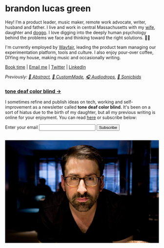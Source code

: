 # brandon lucas green
Hey! I’m a product leader, music maker, remote work advocate, writer, husband and father. I live and work in central Massachusetts with my [wife][1], daughter and [doggo][2]. I love digging into the deeply human psychology behind the problems we face and thinking toward the right solutions. 🤘🏻

I'm currently employed by [Wayfair][12], leading the product team managing our experimentation platform, tools and culture. I also enjoy pour-over coffee, DIYing my house, making music and occasionally writing.

[Book time][8] | [Email me][4] | [Twitter][6] | [LinkedIn][7]

*Previously: [🎨 Abstract][9], [💍 CustomMade][13], [🎧 Audiodrops][14], [📢 Sonicbids][15]*

### [tone deaf color blind &rarr;][11]
I sometimes refine and publish ideas on tech, working and self-improvement as a newsletter called **tone deaf color blind.** It's been on a sort of hiatus due to the birth of my daughter, but all my previous writing is online for your enjoyment. You can read [here](https://buttondown.email/tonedeafcolorblind/archive) or subscribe below: 

<form
  action="https://buttondown.email/api/emails/embed-subscribe/tonedeafcolorblind"
  method="post"
  target="popupwindow"
  onsubmit="window.open('https://buttondown.email/tonedeafcolorblind', 'popupwindow')"
  class="embeddable-buttondown-form"
>
  <label for="bd-email">Enter your email</label>
  <input type="email" name="email" id="bd-email" />
  <input type="hidden" value="1" name="embed" />
  <input type="submit" value="Subscribe" />
</form>

<br />

![brandon][image-1]


[1]:	https://aliciagreen.co
[2]:	https://www.instagram.com/p/CDeAU24JQgU/?igshid=1fvajh00evbb9
[3]:	/impulse.html
[4]:	mailto:brandonlucasgreen@gmail.com
[5]:	https://instagram.com/brandonlucasgreen
[6]:	https://twitter.com/sphmrs
[7]:	https://linkedin.com/in/brandonlgreen
[8]:	https://tidycal.com/brandonlucasgreen/30-minute-meeting
[9]:	https://abstract.com
[10]:	https://sophomoresmusic.com
[11]:	https://buttondown.email/tonedeafcolorblind
[12]:	https://wayfair.com
[13]:	https://custommade.com
[14]:	http://drops.nyc/
[15]:	https://sonicbids.com
[16]:	static/brandongreen_resume.pdf

[image-1]:	static/brandon.jpeg
